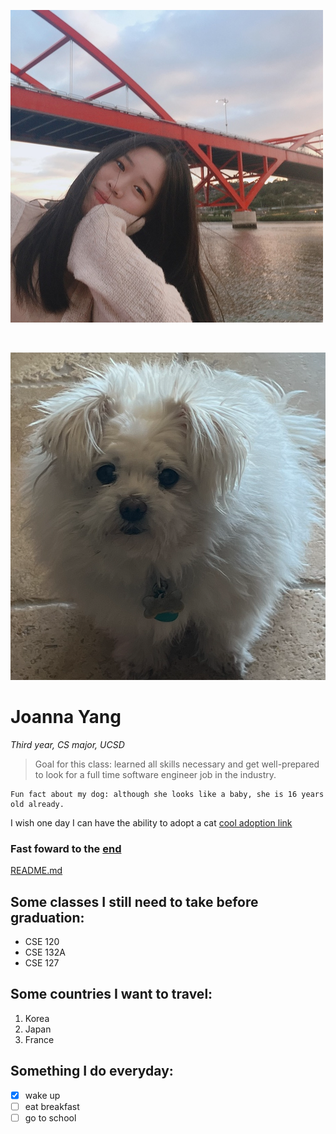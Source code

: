 
[Pictures1]: <>
![Picture1](110MyPicture.png)

</br>

[Pictures2]: <>
![Picture2](110MyDog.png)

[Heading]: <>
# Joanna Yang

[Styling text]: <>
*Third year, CS major, UCSD*

[Quoting text]: <>
> Goal for this class: learned all skills necessary and get well-prepared to look for a full time software engineer job in the industry.

[Quoting code]: <>
```
Fun fact about my dog: although she looks like a baby, she is 16 years old already.
```

[External Links]: <>
I wish one day I can have the ability to adopt a cat [cool adoption link](https://www.petsmart.com/adoption/people-saving-pets/ca-adoption-landing.html)

[Section Links]: <>
### Fast foward to the [end](https://github.com/joy002/CSE110/blob/main/index.md#something-i-do-everyday)

[Relative links(Link to another .md file or an image in your repo. If linking to an image, encode it as a regular link rather than an image.)]: <>
[README.md](https://github.com/joy002/CSE110/blob/main/README.md)

[Ordered Lists]: <>
## Some classes I still need to take before graduation:
- CSE 120
- CSE 132A
- CSE 127

[Ordered Lists]: <>
## Some countries I want to travel:
1. Korea
2. Japan
3. France

[Task lists]: <>
## Something I do everyday:
- [x] wake up
- [ ] eat breakfast
- [ ] go to school
